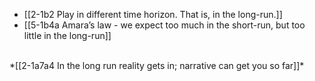 - [[2-1b2 Play in different time horizon. That is, in the long-run.]]
- [[5-1b4a Amara’s law - we expect too much in the short-run, but too little in the long-run]]
<br>
*[[2-1a7a4 In the long run reality gets in; narrative can get you so far]]*